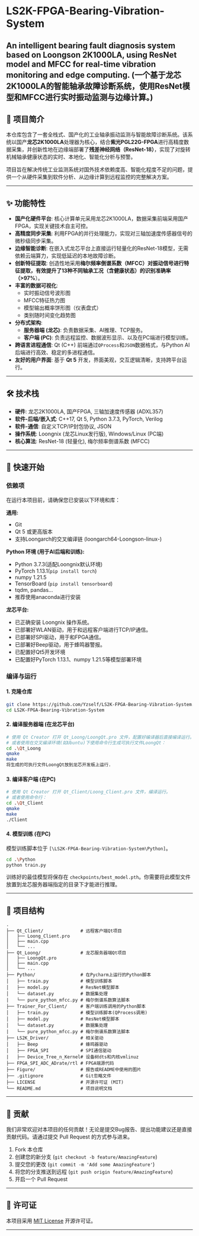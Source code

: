 # LS2K-FPGA-Bearing-Vibration-System
An intelligent bearing fault diagnosis system based on Loongson 2K1000LA, using ResNet model and MFCC for real-time vibration monitoring and edge computing. (一个基于龙芯2K1000LA的智能轴承故障诊断系统，使用ResNet模型和MFCC进行实时振动监测与边缘计算。)
---

## 📖 项目简介

本仓库包含了一套全栈式、国产化的工业轴承振动监测与智能故障诊断系统。该系统以国产**龙芯2K1000LA**处理器为核心，结合**紫光PGL22G-FPGA**进行高精度数据采集，并创新性地在边缘端部署了**残差神经网络（ResNet-18）**，实现了对旋转机械轴承健康状态的实时、本地化、智能化分析与预警。

项目旨在解决传统工业监测系统对国外技术依赖度高、智能化程度不足的问题，提供一个从硬件采集到软件分析、从边缘计算到远程监控的完整解决方案。

---

## ✨ 功能特性

*   **国产化硬件平台**: 核心计算单元采用龙芯2K1000LA，数据采集前端采用国产FPGA，实现关键技术自主可控。
*   **高精度同步采集**: 利用FPGA的并行处理能力，实现对三轴加速度传感器信号的微秒级同步采集。
*   **边缘智能诊断**: 在嵌入式龙芯平台上直接运行轻量化的ResNet-18模型，无需依赖云端算力，实现低延迟的本地故障诊断。
*   **创新特征提取**: 创造性地采用**梅尔频率倒谱系数（MFCC）**对振动信号进行特征提取，有效提升了13种不同轴承工况（含健康状态）的识别准确率（**>97%**）。
*   **丰富的数据可视化**:
    *   实时振动信号波形图
    *   MFCC特征热力图
    *   模型输出概率饼形图（仪表盘式）
    *   类别随时间变化趋势图
*   **分布式架构**:
    *   **服务器端 (龙芯)**: 负责数据采集、AI推理、TCP服务。
    *   **客户端 (PC)**: 负责远程监控、数据波形显示、以及在PC端进行模型训练。
*   **跨语言进程通信**: Qt (C++) 前端通过`QProcess`和`JSON`数据格式，与Python AI后端进行高效、稳定的多进程通信。
*   **友好的用户界面**: 基于 **Qt 5** 开发，界面美观，交互逻辑清晰，支持跨平台运行。

---

## 🛠️ 技术栈

*   **硬件**: 龙芯2K1000LA, 国产FPGA, 三轴加速度传感器 (ADXL357)
*   **软件-后端/嵌入式**: C++17, Qt 5, Python 3.7.3, PyTorch, Verilog
*   **软件-通信**: 自定义TCP/IP封包协议, JSON
*   **操作系统**: Loongnix (龙芯Linux发行版), Windows/Linux (PC端)
*   **核心算法**: ResNet-18 (轻量化), 梅尔频率倒谱系数 (MFCC)

---

## 🚀 快速开始

### 依赖项

在运行本项目前，请确保您已安装以下环境和库：

**通用:**
*   Git
*   Qt 5 或更高版本
*   支持Loongarch的交叉编译链 (loongarch64-Loongson-linux-)

**Python 环境 (用于AI后端和训练):**
*   Python 3.7.3(适配Loongnix默认环境)
*   PyTorch 1.13.1(`pip install torch`)
*   numpy 1.21.5
*   TensorBoard (`pip install tensorboard`)
*   tqdm, pandas...
*   推荐使用anaconda进行安装

**龙芯平台:**
*   已正确安装 Loongnix 操作系统。
*   已部署好WLAN驱动，用于和远程客户端进行TCP/IP通信。
*   已部署好SPI驱动，用于和FPGA通信。
*   已部署好Beep驱动，用于蜂鸣器警报。
*   已配置好Qt5开发环境
*   已配置好PyTorch 1.13.1、numpy 1.21.5等模型部署环境

### 编译与运行

#### 1. 克隆仓库
```bash
git clone https://github.com/Yzself/LS2K-FPGA-Bearing-Vibration-System.git
cd LS2K-FPGA-Bearing-Vibration-System
```

#### 2. 编译服务器端 (在龙芯平台)
```bash
# 使用 Qt Creator 打开 Qt_Loong/LoongQt.pro 文件，配置好编译器后直接编译运行。
# 或者使用在交叉编译环境(如Ubuntu)下使用命令行生成可执行文件LoongQt：
cd .\Qt_Loong
qmake
make
将生成的可执行文件LoongQt放到龙芯开发板上运行.
```

#### 3. 编译客户端 (在PC)
```bash
# 使用 Qt Creator 打开 Qt_Client/Loong_Client.pro 文件，编译运行。
# 或者使用命令行：
cd .\Qt_Client
qmake
make
./Client
```

#### 4. 模型训练 (在PC)
模型训练脚本位于 `[\LS2K-FPGA-Bearing-Vibration-System\Python]`。
```bash
cd .\Python
python train.py 
```
训练好的最佳模型将保存在 `checkpoints/best_model.pth`。你需要将此模型文件放置到龙芯服务器端指定的目录下才能进行推理。

---

## 📁 项目结构

```
.
├── Qt_Client/              # 远程客户端Qt项目
│   ├── Loong_Client.pro
│   ├── main.cpp
│   └── ...
├── Qt_Loong/               # 龙芯服务器端Qt项目
│   ├── LoongQt.pro
│   ├── main.cpp
│   └── ...
├── Python/                 # 在Pycharm上运行的Python脚本
│   ├── train.py            # 模型训练脚本
│   ├── model.py            # ResNet模型脚本
│   └── dataset.py          # 数据集处理
|   └── pure_python_mfcc.py # 梅尔倒谱系数算法脚本
├── Trainer_For_Client/     # 客户端训练调用的Python脚本
│   ├── train.py            # 模型训练脚本(QProcess调用)
│   ├── model.py            # ResNet模型脚本
│   └── dataset.py          # 数据集处理
|   └── pure_python_mfcc.py # 梅尔倒谱系数算法脚本
├── LS2K_Driver/            # 相关驱动
│   ├── Beep                # 蜂鸣器驱动
│   ├── FPGA_SPI            # SPI通信驱动
|   ├── Device_Tree_n_Kernel# 设备树dts和内核vmlinuz
├── FPGA_SPI_ADC_ADrate/rtl # FPGA端源代码                 
├── Figure/                 # 报告或README中使用的图片
├── .gitignore              # Git忽略文件
├── LICENSE                 # 开源许可证 (MIT)
└── README.md               # 项目说明文档
```

---

## 🤝 贡献

我们非常欢迎对本项目的任何贡献！无论是提交Bug报告、提出功能建议还是直接贡献代码。请通过提交 Pull Request 的方式参与进来。

1.  Fork 本仓库
2.  创建您的新分支 (`git checkout -b feature/AmazingFeature`)
3.  提交您的更改 (`git commit -m 'Add some AmazingFeature'`)
4.  将您的分支推送到远程 (`git push origin feature/AmazingFeature`)
5.  开启一个 Pull Request

---

## 📜 许可证

本项目采用 [MIT License](LICENSE) 开源许可证。

---
